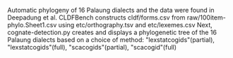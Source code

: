 Automatic phylogeny of 16 Palaung dialects and the data were found in Deepadung et al. 
CLDFBench constructs cldf/forms.csv from raw/100item-phylo.Sheet1.csv using etc/orthography.tsv and etc/lexemes.csv
Next, cognate-detection.py creates and displays a phylogenetic tree of the 16 Palaung dialects based on a choice of method:
"lexstatcogids"(partial), "lexstatcogids"(full), "scacogids"(partial), "scacogid"(full)


